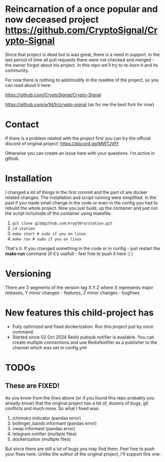 # Reincarnation of a once popular and now deceased project https://github.com/CryptoSignal/Crypto-Signal
Since that project is dead but is was great, there is a need in support. In the last period of time all pull requests there were not checked and merged - the owner forgot about his project.
In this repo we'll try to re-born it and its community.

For now there is nothing to add/modify in the readme of the project, so you can read about it here:

https://github.com/CryptoSignal/Crypto-Signal

https://github.com/w1ld3r/crypto-signal (as for me the best fork for now)

# Contact
If there is a problem related with the project first you can try the official discord of original project: 
https://discord.gg/MWTJVFf

Otherwise you can create an issue here with your questions. I'm active in github.

# Installation
I changed a lot of things in the first commit and the part of are docker related changes.
The installation and script running were  simplified. In the past if you made small change in the code or even in the config you had to rebuild the whole project. Now you just build, up the container and just run the script in/outside of the container using makefile.

1. ```git clone git@github.com:krypt0ra/station.git```
2. ```cd station```
3. ```make start # sudo if you on linux```
4. ```make run # sudo if you on linux```

That's it. If you changed something in the code or in config - just restart the **make run** command (if it's usefull - feel free to push it here :) )

# Versioning
There are 3 segments of the version tag X.Y.Z where X represents major releases, Y minor changes - features, Z minor changes - bugfixes

# New features this child-project has
- Fully optimized and fixed dockerization. Run this project just by once command.
- Started since 02 Oct 2024 Redis pubsub notifier is available. You can create multiple connections and use RedisNotifier as a publisher to the channel which was set in config.yml

# TODOs

## These are FIXED!
As you know from the lines above (or if you found this repo probably you already know) that the original project has a lot of, dozens of bugs, git conflicts and much more. 
So what I fixed was:
1. ichimoku indicator (pandas error)
2. bollinger_bands informant (pandas error)
3. vwap informant (pandas error)
4. telegram notifier (multiple files)
5. dockerization (multiple files)

But since there are still a lot of bugs you may find them. Feel free to push your fixes here. Unlike the author of the original project, I'll support this one.
